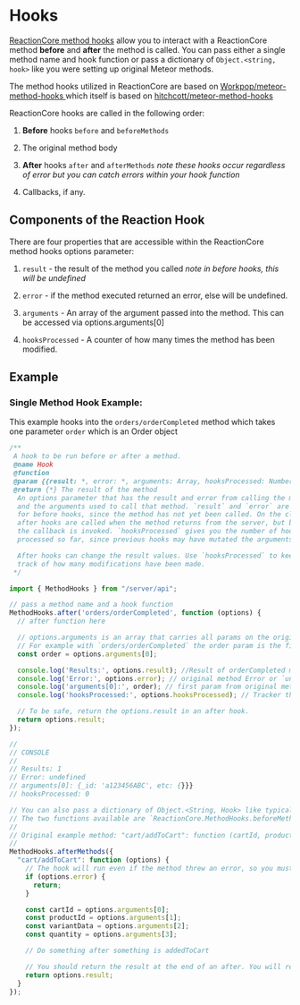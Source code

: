 # Hooks

[ReactionCore method hooks](https://github.com/reactioncommerce/reaction/blob/development/packages/reaction-core/server/methods/hooks/hooks.js) allow you to interact with a ReactionCore method **before** and **after** the method is called. You can pass either a single method name and hook function or pass a dictionary of `Object.<string, hook>` like you were setting up original Meteor methods.

The method hooks utilized in ReactionCore are based on [Workpop/meteor-method-hooks ](https://github.com/Workpop/meteor-method-hooks) which itself is based on [hitchcott/meteor-method-hooks](https://github.com/hitchcott/meteor-method-hooks)

ReactionCore hooks are called in the following order:

1) **Before** hooks `before` and `beforeMethods`

2) The original method body

3) **After** hooks `after` and `afterMethods` _note these hooks occur regardless of error but you can catch errors within your hook function_

4) Callbacks, if any.

## Components of the Reaction Hook

There are four properties that are accessible within the ReactionCore method hooks options parameter:

1) `result` - the result of the method you called _note in before hooks, this will be undefined_

2) `error` - if the method executed returned an error, else will be undefined.

3) `arguments` - An array of the argument passed into the method. This can be accessed via options.arguments[0]

4) `hooksProcessed` - A counter of how many times the method has been modified.

## Example

### Single Method Hook Example:

This example hooks into the `orders/orderCompleted` method which takes one parameter `order` which is an Order object

```js
/**
 A hook to be run before or after a method.
 @name Hook
 @function
 @param {{result: *, error: *, arguments: Array, hooksProcessed: Number}}
 @return {*} The result of the method
  An options parameter that has the result and error from calling the method
  and the arguments used to call that method. `result` and `error` are null
  for before hooks, since the method has not yet been called. On the client,
  after hooks are called when the method returns from the server, but before
  the callback is invoked. `hooksProcessed` gives you the number of hooks
  processed so far, since previous hooks may have mutated the arguments.

  After hooks can change the result values. Use `hooksProcessed` to keep
  track of how many modifications have been made.
 */

import { MethodHooks } from "/server/api";

// pass a method name and a hook function
MethodHooks.after('orders/orderCompleted', function (options) {
  // after function here

  // options.arguments is an array that carries all params on the original method.
  // For example with `orders/orderCompleted` the order param is the first (and only) param.
  const order = options.arguments[0];

  console.log('Results:', options.result); //Result of orderCompleted method
  console.log('Error:', options.error); // original method Error or `undefined` if successful
  console.log('arguments[0]:', order); // first param from original method (order object in this case)
  console.log('hooksProcessed:', options.hooksProcessed); // Tracker that looks at amount times result was modified previously

  // To be safe, return the options.result in an after hook.
  return options.result;
});

//
// CONSOLE
//
// Results: 1
// Error: undefined
// arguments[0]: {_id: 'a123456ABC', etc: {}}}
// hooksProcessed: 0

// You can also pass a dictionary of Object.<String, Hook> like typical Meteor.methods.
// The two functions available are `ReactionCore.MethodHooks.beforeMethods` and `ReactionCore.MethodHooks.afterMethods`.
//
// Original example method: "cart/addToCart": function (cartId, productId, variantData, quantity)
//
MethodHooks.afterMethods({
  "cart/addToCart": function (options) {
    // The hook will run even if the method threw an error, so you must always check for an error!
    if (options.error) {
      return;
    }

    const cartId = options.arguments[0];
    const productId = options.arguments[1];
    const variantData = options.arguments[2];
    const quantity = options.arguments[3];

    // Do something after something is addedToCart

    // You should return the result at the end of an after. You will receive a warning if a result was expected.
    return options.result;
  }
});
```

